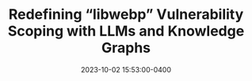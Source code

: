---
layout: post
title: Redefining “libwebp” Vulnerability Scoping with LLMs and Knowledge Graphs
date: 2023-10-02 15:53:00-0400
description: Redefining “libwebp” Vulnerability Scoping with LLMs and Knowledge Graphs
categories: DeepLearning, KG Representation Learning, CyberSecurity
tags: [Vulnerability Management, Knowledge Graphs, LLMs, CyberSecurity]
giscus_comments: true
related_posts: true
---